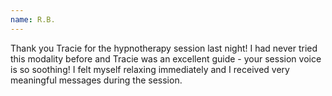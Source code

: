 ```yaml
---
name: R.B.
---
```

Thank you Tracie for the hypnotherapy session last night! 
I had never tried this modality before and Tracie was an excellent 
guide - your session voice is so soothing! I felt myself relaxing 
immediately and I received very meaningful messages during the session. 
